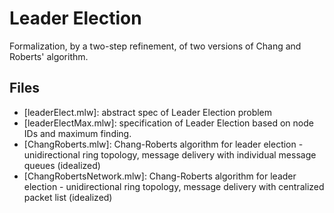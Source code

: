 # Leader Election 

Formalization, by a two-step refinement, of two versions of Chang and
Roberts' algorithm.

## Files 

  * [leaderElect.mlw]: abstract spec of Leader Election problem
  * [leaderElectMax.mlw]: specification of Leader Election based on
    node IDs and maximum finding.  
  * [ChangRoberts.mlw]: Chang-Roberts algorithm for leader election -
    unidirectional ring topology, message delivery with
    individual message queues (idealized) 
  * [ChangRobertsNetwork.mlw]: Chang-Roberts algorithm for leader election -
    unidirectional ring topology, message delivery with
    centralized packet list (idealized) 
